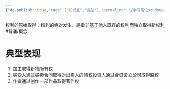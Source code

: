```yaml
---
{"dg-publish":true,"tags":["知识点","民法"],"permalink":"/学习笔记studyup/知识点cheese/权利的原始取得/","dgPassFrontmatter":true,"created":"2024-07-14T09:41:16.746+08:00","updated":"2024-10-27T19:54:13.362+08:00"}
---
```


权利的原始取得：权利的绝对发生，是指非基于他人既存的权利而独立取得新权利 #背诵/概念 
# 典型表现
1. 加工取得新物所有权
2. 买受人通过买卖合同取得对出卖人的债权投资人通过合资设立公司取得股权
3. 作者通过创作一部作品取得著作权